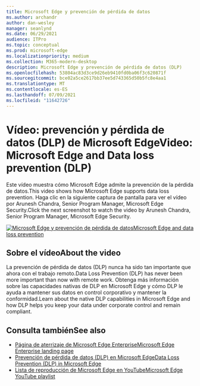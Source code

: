 ```yaml
---
title: Microsoft Edge y prevención de pérdida de datos
ms.author: archandr
author: dan-wesley
manager: seanlynd
ms.date: 06/29/2021
audience: ITPro
ms.topic: conceptual
ms.prod: microsoft-edge
ms.localizationpriority: medium
ms.collection: M365-modern-desktop
description: Microsoft Edge y prevención de pérdida de datos (DLP)
ms.openlocfilehash: 53804ac83d3ce9d26eb9410fd0ba06f3c620871f
ms.sourcegitcommit: bce02a5ce2617bb37ee5d743365d50b5fc8e4aa1
ms.translationtype: MT
ms.contentlocale: es-ES
ms.lasthandoff: 07/09/2021
ms.locfileid: "11642726"
---
```

# <a name="video-microsoft-edge-and-data-loss-prevention-dlp"></a><span data-ttu-id="de7f0-103">Vídeo: prevención y pérdida de datos (DLP) de Microsoft Edge</span><span class="sxs-lookup"><span data-stu-id="de7f0-103">Video: Microsoft Edge and Data loss prevention (DLP)</span></span>

<span data-ttu-id="de7f0-104">Este vídeo muestra cómo Microsoft Edge admite la prevención de la pérdida de datos.</span><span class="sxs-lookup"><span data-stu-id="de7f0-104">This video shows how Microsoft Edge supports data loss prevention.</span></span> <span data-ttu-id="de7f0-105">Haga clic en la siguiente captura de pantalla para ver el vídeo por Arunesh Chandra, Senior Program Manager, Microsoft Edge Security.</span><span class="sxs-lookup"><span data-stu-id="de7f0-105">Click the next screenshot to watch the video by Arunesh Chandra, Senior Program Manager, Microsoft Edge Security.</span></span>

[![ <span data-ttu-id="de7f0-106">Microsoft Edge y prevención de pérdida de datos</span><span class="sxs-lookup"><span data-stu-id="de7f0-106">Microsoft Edge and data loss prevention</span></span>](media/microsoft-edge-security-dlp/0.png)](http://www.youtube.com/watch?v=dLD04U9eTqg " Microsoft Edge and data loss prevention")

## <a name="about-the-video"></a><span data-ttu-id="de7f0-107">Sobre el vídeo</span><span class="sxs-lookup"><span data-stu-id="de7f0-107">About the video</span></span>

<span data-ttu-id="de7f0-108">La prevención de pérdida de datos (DLP) nunca ha sido tan importante que ahora con el trabajo remoto.</span><span class="sxs-lookup"><span data-stu-id="de7f0-108">Data Loss Prevention (DLP) has never been more important than now with remote work.</span></span> <span data-ttu-id="de7f0-109">Obtenga más información sobre las capacidades nativas de DLP en Microsoft Edge y cómo DLP le ayuda a mantener sus datos en control corporativo y mantener la conformidad.</span><span class="sxs-lookup"><span data-stu-id="de7f0-109">Learn about the native DLP capabilities in Microsoft Edge and how DLP helps you keep your data under corporate control and remain compliant.</span></span>

## <a name="see-also"></a><span data-ttu-id="de7f0-110">Consulta también</span><span class="sxs-lookup"><span data-stu-id="de7f0-110">See also</span></span>

- [<span data-ttu-id="de7f0-111">Página de aterrizaje de Microsoft Edge Enterprise</span><span class="sxs-lookup"><span data-stu-id="de7f0-111">Microsoft Edge Enterprise landing page</span></span>](https://aka.ms/EdgeEnterprise)
- [<span data-ttu-id="de7f0-112">Prevención de pérdida de datos (DLP) en Microsoft Edge</span><span class="sxs-lookup"><span data-stu-id="de7f0-112">Data Loss Prevention (DLP) in Microsoft Edge</span></span>](microsoft-edge-security-dlp.md)
- [<span data-ttu-id="de7f0-113">Lista de reproducción de Microsoft Edge en YouTube</span><span class="sxs-lookup"><span data-stu-id="de7f0-113">Microsoft Edge YouTube playlist</span></span>](https://www.youtube.com/playlist?list=PLXtHYVsvn_b-uXh1tMeYpT-0iD8tD3tFy)
